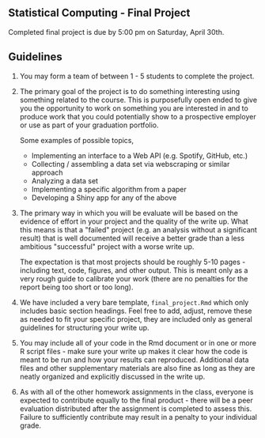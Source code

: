 Statistical Computing - Final Project
-----------

Completed final project is due by 5:00 pm on Saturday, April 30th.

## Guidelines

1. You may form a team of between 1 - 5 students to complete the project.

1. The primary goal of the project is to do something interesting using something related to the course. This is purposefully open ended to give you the opportunity to work on something you are interested in and to produce work that you could potentially show to a prospective employer or use as part of your graduation portfolio.
   
   Some examples of possible topics,
     - Implementing an interface to a Web API (e.g. Spotify, GitHub, etc.)
     - Collecting / assembling a data set via webscraping or similar approach
     - Analyzing a data set 
     - Implementing a specific algorithm from a paper
     - Developing a Shiny app for any of the above
 
1. The primary way in which you will be evaluate will be based on the evidence of effort in your project and the quality of the write up. What this means is that a "failed" project (e.g. an analysis without a significant result) that is well documented will receive a better grade than a less ambitious "successful" project with a worse write up. 
  
    The expectation is that most projects should be roughly 5-10 pages - including text, code, figures, and other output. This is meant only as a very rough guide to calibrate your work (there are no penalties for the report being too short or too long).

1. We have included a very bare template, `final_project.Rmd` which only includes basic section headings. Feel free to add, adjust, remove these as needed to fit your specific project, they are included only as general guidelines for structuring your write up.

1. You may include all of your code in the Rmd document or in one or more R script files - make sure your write up makes it clear how the code is meant to be run and how your results can reproduced. Additional data files and other supplementary materials are also fine as long as they are neatly organized and explicitly discussed in the write up.

1. As with all of the other homework assignments in the class, everyone is expected to contribute equally to the final product - there will be a peer evaluation distributed after the assignment is completed to assess this. Failure to sufficiently contribute may result in a penalty to your individual grade.
